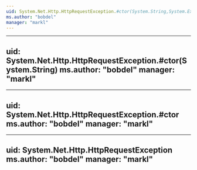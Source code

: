 ```yaml
---
uid: System.Net.Http.HttpRequestException.#ctor(System.String,System.Exception)
ms.author: "bobdel"
manager: "markl"
---
```


---
uid: System.Net.Http.HttpRequestException.#ctor(System.String)
ms.author: "bobdel"
manager: "markl"
---

---
uid: System.Net.Http.HttpRequestException.#ctor
ms.author: "bobdel"
manager: "markl"
---

---
uid: System.Net.Http.HttpRequestException
ms.author: "bobdel"
manager: "markl"
---
